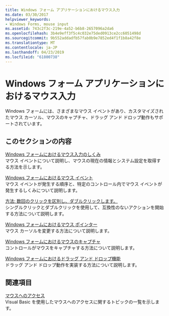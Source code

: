 ```yaml
---
title: Windows フォーム アプリケーションにおけるマウス入力
ms.date: 03/30/2017
helpviewer_keywords:
- Windows Forms, mouse input
ms.assetid: 743c2f3c-219e-4a52-b6b8-2657096a2da6
ms.openlocfilehash: 3b4e9eff3f5c4c032e75ded0913ce2cc6051498d
ms.sourcegitcommit: 9b552addadfb57fab0b9e7852ed4f1f1b8a42f8e
ms.translationtype: MT
ms.contentlocale: ja-JP
ms.lasthandoff: 04/23/2019
ms.locfileid: "61800738"
---
```

# <a name="mouse-input-in-a-windows-forms-application"></a>Windows フォーム アプリケーションにおけるマウス入力
Windows フォームには、さまざまなマウス イベントがあり、カスタマイズされたマウス カーソル、マウスのキャプチャ、ドラッグ アンド ドロップ動作もサポートされています。  
  
## <a name="in-this-section"></a>このセクションの内容  
 [Windows フォームにおけるマウス入力のしくみ](how-mouse-input-works-in-windows-forms.md)  
 マウス イベントについて説明し、マウスの現在の情報とシステム設定を取得する方法を示します。  
  
 [Windows フォームにおけるマウス イベント](mouse-events-in-windows-forms.md)  
 マウス イベントが発生する順序と、特定のコントロール内でマウス イベントが発生するしくみについて説明します。  
  
 [方法: 数回のクリックを区別し、ダブルクリックします。](how-to-distinguish-between-clicks-and-double-clicks.md)  
 シングルクリックとダブルクリックを使用して、互換性のないアクションを開始する方法について説明します。  
  
 [Windows フォームにおけるマウス ポインター](mouse-pointers-in-windows-forms.md)  
 マウス カーソルを変更する方法について説明します。  
  
 [Windows フォームにおけるマウスのキャプチャ](mouse-capture-in-windows-forms.md)  
 コントロールがマウスをキャプチャする方法について説明します。  
  
 [Windows フォームにおけるドラッグ アンド ドロップ機能](drag-and-drop-functionality-in-windows-forms.md)  
 ドラッグ アンド ドロップ動作を実装する方法について説明します。  
  
## <a name="related-sections"></a>関連項目  
 [マウスへのアクセス](~/docs/visual-basic/developing-apps/programming/computer-resources/accessing-the-mouse.md)  
 Visual Basic を使用したマウスへのアクセスに関するトピックの一覧を示します。
